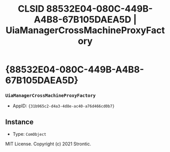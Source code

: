 ﻿---
title: "CLSID 88532E04-080C-449B-A4B8-67B105DAEA5D | UiaManagerCrossMachineProxyFactory"
excerpt: What is COM-Object CLSID 88532E04-080C-449B-A4B8-67B105DAEA5D?
---

# {88532E04-080C-449B-A4B8-67B105DAEA5D}

### `UiaManagerCrossMachineProxyFactory`
* AppID: `{31b965c2-d4a3-4d8e-ac40-a76d466cd0b7}`

## Instance

* Type: `ComObject`

MIT License. Copyright (c) 2021 Strontic.



